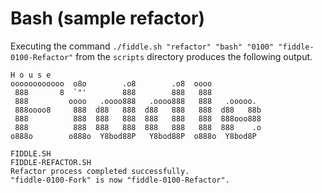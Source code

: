 Bash (sample refactor)
======

Executing the command `./fiddle.sh "refactor" "bash" "0100" "fiddle-0100-Refactor"` from the `scripts` directory produces the following output.

    H o u s e
    oooooooooooo  o8o        .o8        .o8  oooo
     888       8  `"'        888        888   888
     888         oooo   .oooo888   .oooo888   888   .ooooo.
     888oooo8     888  d88   888  d88   888   888  d88   88b
     888          888  888   888  888   888   888  888ooo888
     888          888  888   888  888   888   888  888    .o
    o888o        o888o  Y8bod88P   Y8bod88P  o888o  Y8bod8P
    
    FIDDLE.SH
    FIDDLE-REFACTOR.SH
    Refactor process completed successfully.
    "fiddle-0100-Fork" is now "fiddle-0100-Refactor".

